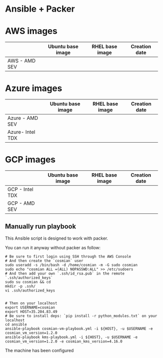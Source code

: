 # Ansible + Packer

# AWS images

|                  | Ubuntu base image | RHEL base image | Creation date |
| :--------------- | :---------------: | :-------------: | ------------- |
| AWS - AMD SEV    |                   |                 |               |

# Azure images

|                  | Ubuntu base image | RHEL base image | Creation date |
| :--------------- | :---------------: | :-------------: | ------------- |
| Azure - AMD SEV  |                   |                 |               |
| Azure- Intel TDX |                   |                 |               |

# GCP images

|                  | Ubuntu base image | RHEL base image | Creation date |
| :--------------- | :---------------: | :-------------: | ------------- |
| GCP - Intel TDX  |                   |                 |               |
| GCP - AMD SEV    |                   |                 |               |

## Manually run playbook

This Ansible script is designed to work with packer.

You can run it anyway without packer as follow:

```console
# Be sure to first login using SSH through the AWS Console
# And then create the `cosmian` user
sudo useradd -s /bin/bash -d /home/cosmian -m -G sudo cosmian
sudo echo "cosmian ALL =(ALL) NOPASSWD:ALL" >> /etc/sudoers
# And then add your own `.ssh/id_rsa.pub` in the remote `.ssh/authorized_keys`
sudo su cosmian && cd
mkdir -p .ssh/
vi .ssh/authorized_keys


# Then on your localhost
export USERNAME=cosmian
export HOST=35.204.83.49
# Be sure to install deps: `pip install -r python_modules.txt` on your localhost
cd ansible
ansible-playbook cosmian-vm-playbook.yml -i ${HOST}, -u $USERNAME -e cosmian_vm_version=1.2.0
ansible-playbook kms-playbook.yml -i ${HOST}, -u $USERNAME -e cosmian_vm_version=1.2.0 -e cosmian_kms_version=4.16.0
```

The machine has been configured
